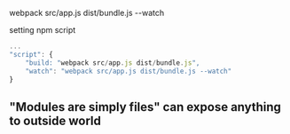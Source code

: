 webpack src/app.js dist/bundle.js --watch

setting npm script
```js
...
"script": {
    "build: "webpack src/app.js dist/bundle.js",
    "watch": "webpack src/app.js dist/bundle.js --watch"
}
```

## "Modules are simply files" can expose anything to outside world
